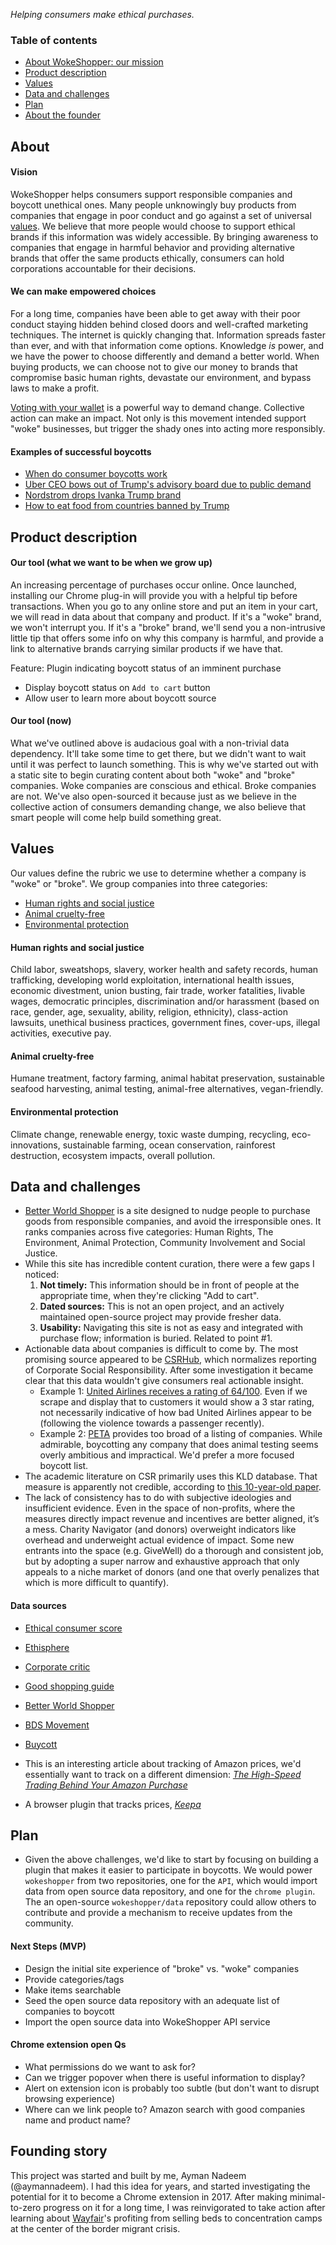_Helping consumers make ethical purchases._

### Table of contents
- [About WokeShopper: our mission](#about)
- [Product description](#product-description)
- [Values](#values)
- [Data and challenges](#data-and-challenges)
- [Plan](#plan)
- [About the founder](#founder)

## About

#### Vision

WokeShopper helps consumers support responsible companies and boycott unethical ones. Many people unknowingly buy products from companies that engage in poor conduct and go against a set of universal [values](#Values). We believe that more people would choose to support ethical brands if this information was widely accessible. By bringing awareness to companies that engage in harmful behavior and providing alternative brands that offer the same products ethically, consumers can hold corporations accountable for their decisions.

#### We can make empowered choices

For a long time, companies have been able to get away with their poor conduct staying hidden behind closed doors and well-crafted marketing techniques. The internet is quickly changing that. Information spreads faster than ever, and with that information come options. Knowledge _is_ power, and we have the power to choose differently and demand a better world. When buying products, we can choose not to give our money to brands that compromise basic human rights, devastate our environment, and bypass laws to make a profit.

[Voting with your wallet](https://en.wikipedia.org/wiki/Dollar_voting) is a powerful way to demand change. Collective action can make an impact. Not only is this movement intended support "woke" businesses, but trigger the shady ones into acting more responsibly.

#### Examples of successful boycotts

- [When do consumer boycotts work](http://www.nytimes.com/roomfordebate/2017/02/07/when-do-consumer-boycotts-work)
- [Uber CEO bows out of Trump's advisory board due to public demand](https://twitter.com/lsarsour/status/827319789534208000)
- [Nordstrom drops Ivanka Trump brand](https://www.nytimes.com/2017/02/02/business/nordstrom-ivanka-trump.html?ref=politics)
- [How to eat food from countries banned by Trump](http://www.laweekly.com/restaurants/heres-where-to-eat-food-from-the-7-countries-banned-by-trump-7882760)

## Product description

#### Our tool (what we want to be when we grow up)

An increasing percentage of purchases occur online. Once launched, installing our Chrome plug-in will provide you with a helpful tip before transactions. When you go to any online store and put an item in your cart, we will read in data about that company and product. If it's a "woke" brand, we won't interrupt you. If it's a "broke" brand, we'll send you a non-intrusive little tip that offers some info on why this company is harmful, and provide a link to alternative brands carrying similar products if we have that.

Feature: Plugin indicating boycott status of an imminent purchase
- Display boycott status on `Add to cart` button
- Allow user to learn more about boycott source

#### Our tool (now)

What we've outlined above is audacious goal with a non-trivial data dependency. It'll take some time to get there, but we didn't want to wait until it was perfect to launch something. This is why we've started out with a static site to begin curating content about both "woke" and "broke" companies. Woke companies are conscious and ethical. Broke companies are not. We've also open-sourced it because just as we believe in the collective action of consumers demanding change, we also believe that smart people will come help build something great.

## Values

Our values define the rubric we use to determine whether a company is "woke" or "broke". We group companies into three categories:
- [Human rights and social justice](#human-rights-and-social-justice)
- [Animal cruelty-free](#animal-cruelty-free)
- [Environmental protection](#environmental-protection)

#### Human rights and social justice

Child labor, sweatshops, slavery, worker health and safety records, human trafficking, developing world exploitation, international health issues, economic divestment, union busting, fair trade, worker fatalities, livable wages, democratic principles, discrimination and/or harassment (based on race, gender, age, sexuality, ability, religion, ethnicity), class-action lawsuits, unethical business practices, government fines, cover-ups, illegal activities, executive pay.

#### Animal cruelty-free

Humane treatment, factory farming, animal habitat preservation, sustainable seafood harvesting, animal testing, animal-free alternatives, vegan-friendly.

#### Environmental protection

Climate change, renewable energy, toxic waste dumping, recycling, eco-innovations, sustainable farming, ocean conservation, rainforest destruction, ecosystem impacts, overall pollution.

## Data and challenges

- [Better World Shopper](http://betterworldshopper.org/) is a site designed to nudge people to purchase goods from responsible companies, and avoid the irresponsible ones. It ranks companies across five categories: Human Rights, The Environment, Animal Protection, Community Involvement and Social Justice.
 - While this site has incredible content curation, there were a few gaps I noticed:
    1) **Not timely:** This information should be in front of people at the appropriate time, when they're clicking "Add to cart".
    2) **Dated sources:** This is not an open project, and an actively maintained open-source project may provide fresher data.
    3) **Usability:** Navigating this site is not as easy and integrated with purchase flow; information is buried. Related to point #1.
- Actionable data about companies is difficult to come by. The most promising source appeared to be [CSRHub](https://csrhub.com), which normalizes reporting of Corporate Social Responsibility. After some investigation it became clear that this data wouldn't give consumers real actionable insight.
   - Example 1: [United Airlines receives a rating of 64/100](https://www.csrhub.com/CSR_and_sustainability_information/UAL-Corporation/). Even if we scrape and display that to customers it would show a 3 star rating, not necessarily indicative of how bad United Airlines appear to be (following the violence towards a passenger recently).
   - Example 2: [PETA](https://www.peta.org/) provides too broad of a listing of companies. While admirable, boycotting any company that does animal testing seems overly ambitious and impractical. We'd prefer a more focused boycott list.
- The academic literature on CSR primarily uses this KLD database. That measure is apparently not credible, according to [this 10-year-old paper](http://faculty.haas.berkeley.edu/levine/papers/ChatterjiLevineToffel_060707%20WP.pdf).
- The lack of consistency has to do with subjective ideologies and insufficient evidence. Even in the space of non-profits, where the measures directly impact revenue and incentives are better aligned, it’s a mess. Charity Navigator (and donors) overweight indicators like overhead and underweight actual evidence of impact. Some new entrants into the space (e.g. GiveWell) do a thorough and consistent job, but by adopting a super narrow and exhaustive approach that only appeals to a niche market of donors (and one that overly penalizes that which is more difficult to quantify).

#### Data sources

- [Ethical consumer score](http://www.ethicalconsumer.org/shoppingethically/ourethicalratings.aspx)
- [Ethisphere](http://worldsmostethicalcompanies.ethisphere.com/scoring-methodology/)
- [Corporate critic](http://www.corporatecritic.org/)
- [Good shopping guide](http://www.thegoodshoppingguide.com/ethical-business-rating-tables-and-ethicality-audits/)
- [Better World Shopper](http://betterworldshopper.org/)
- [BDS Movement](https://bdsmovement.net)
- [Buycott](https://buycott.com)

- This is an interesting article about tracking of Amazon prices, we'd essentially want to track on a different dimension: [_The High-Speed Trading Behind Your Amazon Purchase_](https://www.wsj.com/articles/the-high-speed-trading-behind-your-amazon-purchase-1490532110)
- A browser plugin that tracks prices, [_Keepa_](https://keepa.com/#!)

## Plan

- Given the above challenges, we'd like to start by focusing on building a plugin that makes it easier to participate in boycotts. We would power `wokeshopper` from two repositories, one for the `API`, which would import data from open source data repository, and one for the `chrome plugin`. The an open-source `wokeshopper/data` repository could allow others to contribute and provide a mechanism to receive updates from the community.

#### Next Steps (MVP)

- Design the initial site experience of "broke" vs. "woke" companies
- Provide categories/tags
- Make items searchable
- Seed the open source data repository with an adequate list of companies to boycott
- Import the open source data into WokeShopper API service

#### Chrome extension open Qs

- What permissions do we want to ask for?
- Can we trigger popover when there is useful information to display?
- Alert on extension icon is probably too subtle (but don't want to disrupt browsing experience)
- Where can we link people to? Amazon search with good companies name and product name?

## Founding story

This project was started and built by me, Ayman Nadeem (@aymannadeem). I had this idea for years, and started investigating the potential for it to become a Chrome extension in 2017. After making minimal-to-zero progress on it for a long time, I was reinvigorated to take action after learning about [Wayfair](https://www.thenation.com/article/wayfair-workers-walk-out/)'s profiting from selling beds to concentration camps at the center of the border migrant crisis.

